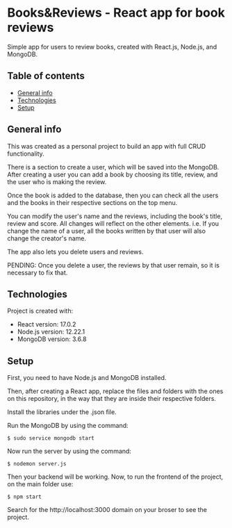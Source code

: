 # Books&Reviews - React app for book reviews

Simple app for users to review books, created with React.js, Node.js, and MongoDB.

## Table of contents

* [General info](#general-info)
* [Technologies](#technologies)
* [Setup](#setup)

## General info

This was created as a personal project to build an app with full CRUD functionality. 

There is a section to create a user, which will be saved into the MongoDB. After creating a user you can add a book by choosing its title, review, and the user who is making the review. 

Once the book is added to the database, then you can check all the users and the books in their respective sections on the top menu.

You can modify the user's name and the reviews, including the book's title, review and score. All changes will reflect on the other elements. i.e. If you change the name of a user, all the books written by that user will also change the creator's name.

The app also lets you delete users and reviews. 

PENDING: Once you delete a user, the reviews by that user remain, so it is necessary to fix that.
	
## Technologies

Project is created with:
* React version: 17.0.2
* Node.js version: 12.22.1
* MongoDB version: 3.6.8
	
## Setup

First, you need to have Node.js and MongoDB installed.

Then, after creating a React app, replace the files and folders with the ones on this repository, in the way that they are inside their respective folders.

Install the libraries under the .json file.

Run the MongoDB by using the command:
```
$ sudo service mongodb start
```
Now run the server by using the command:
```
$ nodemon server.js
```

Then your backend will be working. Now, to run the frontend of the project, on the main folder use:

```
$ npm start
```

Search for the http://localhost:3000 domain on your broser to see the project.
